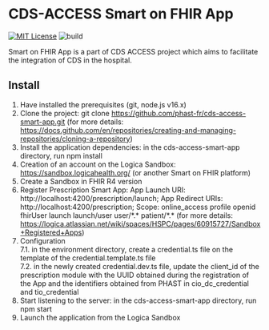 # CDS-ACCESS Smart on FHIR App

[![MIT License][license-image]][license]
![build](https://github.com/phast-fr/cds-access-smart-app/actions/workflows/main.yml/badge.svg)

Smart on FHIR App is a part of CDS ACCESS project which aims to facilitate the integration of CDS in the hospital.  

## Install

1. Have installed the prerequisites (git, node.js v16.x)
2. Clone the project: git clone https://github.com/phast-fr/cds-access-smart-app.git (for more details: https://docs.github.com/en/repositories/creating-and-managing-repositories/cloning-a-repository)
3. Install the application dependencies: in the cds-access-smart-app directory, run npm install
4. Creation of an account on the Logica Sandbox: https://sandbox.logicahealth.org/ (or another Smart on FHIR platform)
5. Create a Sandbox in FHIR R4 version
6. Register Prescription Smart App: App Launch URI: http://localhost:4200/prescription/launch; App Redirect URIs: http://localhost:4200/prescription; Scope: online_access profile openid fhirUser launch launch/user user/\*.\* patient/\*.\* (for more details: https://logica.atlassian.net/wiki/spaces/HSPC/pages/60915727/Sandbox+Registered+Apps)
7. Configuration\
   7.1. in the environment directory, create a credential.ts file on the template of the credential.template.ts file\
   7.2. in the newly created credential.dev.ts file, update the client_id of the prescription module with the UUID obtained during the registration of the App and the identifiers obtained from PHAST in cio_dc_credential and tio_credential
8. Start listening to the server: in the cds-access-smart-app directory, run npm start
9. Launch the application from the Logica Sandbox

[license-image]: http://img.shields.io/badge/license-MIT-blue.svg
[license]: LICENSE
